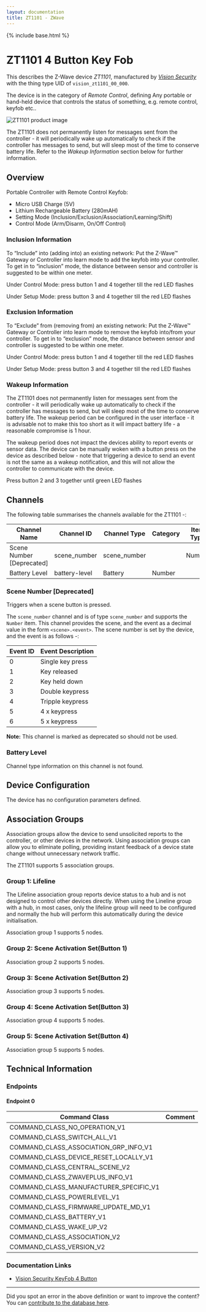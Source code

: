 ```yaml
---
layout: documentation
title: ZT1101 - ZWave
---
```


{% include base.html %}

# ZT1101 4 Button Key Fob
This describes the Z-Wave device *ZT1101*, manufactured by *[Vision Security](http://www.visionsecurity.com.tw/)* with the thing type UID of ```vision_zt1101_00_000```.

The device is in the category of *Remote Control*, defining Any portable or hand-held device that controls the status of something, e.g. remote control, keyfob etc..

![ZT1101 product image](https://www.cd-jackson.com/zwave_device_uploads/914/914_default.jpg)


The ZT1101 does not permanently listen for messages sent from the controller - it will periodically wake up automatically to check if the controller has messages to send, but will sleep most of the time to conserve battery life. Refer to the *Wakeup Information* section below for further information.

## Overview

Portable Controller with Remote Control Keyfob:

  * Micro USB Charge (5V)
  * Lithium Rechargeable Battery (280mAH)
  * Setting Mode (Inclusion/Exclusion/Association/Learning/Shift)
  * Control Mode (Arm/Disarm, On/Off Control)

### Inclusion Information

To “Include” into (adding into) an existing network: Put the Z-Wave™ Gateway or Controller into learn mode to add the keyfob into your controller. To get in to “inclusion” mode, the distance between sensor and controller is suggested to be within one meter.

Under Control Mode: press button 1 and 4 together till the red LED flashes

Under Setup Mode: press button 3 and 4 together till the red LED flashes

### Exclusion Information

To “Exclude” from (removing from) an existing network: Put the Z-Wave™ Gateway or Controller into learn mode to remove the keyfob into/from your controller. To get in to “exclusion” mode, the distance between sensor and controller is suggested to be within one meter.

Under Control Mode: press button 1 and 4 together till the red LED flashes

Under Setup Mode: press button 3 and 4 together till the red LED flashes

### Wakeup Information

The ZT1101 does not permanently listen for messages sent from the controller - it will periodically wake up automatically to check if the controller has messages to send, but will sleep most of the time to conserve battery life. The wakeup period can be configured in the user interface - it is advisable not to make this too short as it will impact battery life - a reasonable compromise is 1 hour.

The wakeup period does not impact the devices ability to report events or sensor data. The device can be manually woken with a button press on the device as described below - note that triggering a device to send an event is not the same as a wakeup notification, and this will not allow the controller to communicate with the device.


Press button 2 and 3 together until green LED flashes

## Channels

The following table summarises the channels available for the ZT1101 -:

| Channel Name | Channel ID | Channel Type | Category | Item Type |
|--------------|------------|--------------|----------|-----------|
| Scene Number  [Deprecated]| scene_number | scene_number |  | Number | 
| Battery Level | battery-level | Battery | Number |

### Scene Number [Deprecated]
Triggers when a scene button is pressed.

The ```scene_number``` channel and is of type ```scene_number``` and supports the ```Number``` item.
This channel provides the scene, and the event as a decimal value in the form ```<scene>.<event>```. The scene number is set by the device, and the event is as follows -:

| Event ID | Event Description  |
|----------|--------------------|
| 0        | Single key press   |
| 1        | Key released       |
| 2        | Key held down      |
| 3        | Double keypress    |
| 4        | Tripple keypress   |
| 5        | 4 x keypress       |
| 6        | 5 x keypress       |

**Note:** This channel is marked as deprecated so should not be used.

### Battery Level
Channel type information on this channel is not found.



## Device Configuration

The device has no configuration parameters defined.

## Association Groups

Association groups allow the device to send unsolicited reports to the controller, or other devices in the network. Using association groups can allow you to eliminate polling, providing instant feedback of a device state change without unnecessary network traffic.

The ZT1101 supports 5 association groups.

### Group 1: Lifeline

The Lifeline association group reports device status to a hub and is not designed to control other devices directly. When using the Lineline group with a hub, in most cases, only the lifeline group will need to be configured and normally the hub will perform this automatically during the device initialisation.

Association group 1 supports 5 nodes.

### Group 2: Scene Activation Set(Button 1)


Association group 2 supports 5 nodes.

### Group 3: Scene Activation Set(Button 2)


Association group 3 supports 5 nodes.

### Group 4: Scene Activation Set(Button 3)


Association group 4 supports 5 nodes.

### Group 5: Scene Activation Set(Button 4)


Association group 5 supports 5 nodes.

## Technical Information

### Endpoints

#### Endpoint 0

| Command Class | Comment |
|---------------|---------|
| COMMAND_CLASS_NO_OPERATION_V1| |
| COMMAND_CLASS_SWITCH_ALL_V1| |
| COMMAND_CLASS_ASSOCIATION_GRP_INFO_V1| |
| COMMAND_CLASS_DEVICE_RESET_LOCALLY_V1| |
| COMMAND_CLASS_CENTRAL_SCENE_V2| |
| COMMAND_CLASS_ZWAVEPLUS_INFO_V1| |
| COMMAND_CLASS_MANUFACTURER_SPECIFIC_V1| |
| COMMAND_CLASS_POWERLEVEL_V1| |
| COMMAND_CLASS_FIRMWARE_UPDATE_MD_V1| |
| COMMAND_CLASS_BATTERY_V1| |
| COMMAND_CLASS_WAKE_UP_V2| |
| COMMAND_CLASS_ASSOCIATION_V2| |
| COMMAND_CLASS_VERSION_V2| |

### Documentation Links

* [Vision Security KeyFob 4 Button](https://www.cd-jackson.com/zwave_device_uploads/914/Vision-Z-Wave-Keyfob-Remote.pdf)

---

Did you spot an error in the above definition or want to improve the content?
You can [contribute to the database here](http://www.cd-jackson.com/index.php/zwave/zwave-device-database/zwave-device-list/devicesummary/914).
